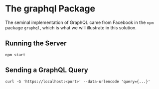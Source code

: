 # The graphql Package

The seminal implementation of GraphQL came from Facebook in the `npm` package `graphql`, which is what we will illustrate in this solution.

## Running the Server

```
npm start
```

## Sending a GraphQL Query

```
curl -G 'https://localhost:<port>' --data-urlencode 'query={...}'
```
